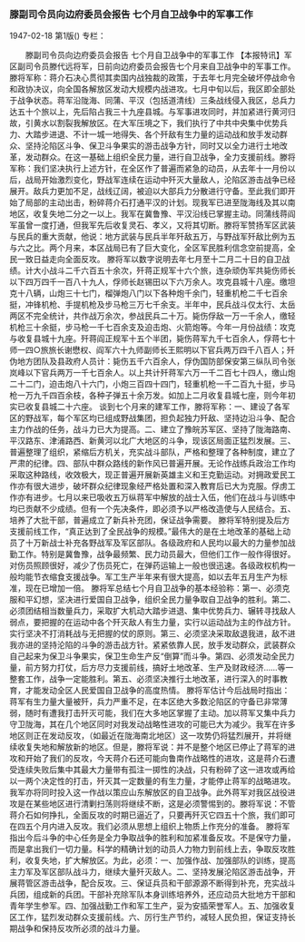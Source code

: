 ### 滕副司令员向边府委员会报告  七个月自卫战争中的军事工作

1947-02-18
第1版()
专栏：

　　滕副司令员向边府委员会报告
    七个月自卫战争中的军事工作
    【本报特讯】军区副司令员滕代远将军，日前向边府委员会报告七个月来自卫战争中的军事工作。滕将军称：蒋介石决心贯彻其卖国内战独裁的政策，于去年七月完全破坏停战命令和政协决议，向全国各解放区发动大规模内战进攻。七月中旬以后，我区即全部处于战争状态。蒋军沿陇海、同蒲、平汉（包括道清线）三条战线侵入我区，总兵力达五十个旅以上，先后陷占我三十九座县城。与军事进攻同时，并加紧进行黄河归故，引黄水以割裂我解放区。在大军压境之下，我们执行了中共中央集中优势兵力、大踏步进退、不计一城一地得失、各个歼敌有生力量的运动战和放手发动群众、坚持沦陷区斗争、保卫斗争果实的游击战争方针，同时又以全力进行土地改革，发动群众。在这一基础上组织全民力量，进行自卫战争，全力支援前线。滕将军称：我们坚决执行上述方针，在全区作了普遍而紧急的动员，从去年十一月份以后，战局开始激烈变化，野战军连续在运动中歼灭大量敌人，沦陷区游击战争已经展开。敌兵力更加不足，战线辽阔，被迫以大部兵力分散进行守备。至此我们即开始了局部的主动出击，粉碎蒋介石打通平汉的计划。现我军已进至陇海线及其以南地区，收复失地二分之一以上。我军在冀鲁豫、平汉沿线已掌握主动。同蒲线蒋阎军虽曾一度打通，但我军先后收复灵石、孝义，又将其切断。滕将军赞扬军区武装与民兵的重大贡献，他说：地方武装与民兵半年歼敌五万，与野战军歼敌比例为五与六之比。两个月来，本区战局已有了巨大变化，全区军民胜利信念空前提高，全民一致日益走向全面反攻。
    滕将军以数字说明去年七月至十二月二十日的自卫战绩。计大小战斗二千六百五十余次，歼蒋正规军十六个旅，连杂顽伪军共毙伤师长以下四万四千一百八十九人，俘师长赵锡田以下六万余人。攻克县城十八座。缴坦克十八辆，山炮三十七门，榴弹炮八门以下各种炮千余门，轻重机枪二千七百余挺，冲锋机枪、手提机枪及步马枪三万七千余支。半年中，民兵战斗仅太行、太岳两区不完全统计，共作战万余次，参战民兵二十万。毙伤俘敌一万一千余人，缴轻机枪三十余挺，步马枪一千七百余支及迫击炮、火箭炮等。今年一月份战绩：攻克与收复县城十九座。歼蒋阎正规军十五个半团，毙伤蒋军九千七百余人，俘蒋七十师一四○旅旅长谢懋权、阎军六十九师副师长王熙明以下官兵两万四千八百人；歼伪地方团队及县政府人员计：毙伤五千六百余人，俘伪国防部保安第三纵队司令张岚峰以下官兵两万一千七百余人。以上共计歼蒋军六万一千二百七十四人，缴山炮二十二门，迫击炮八十六门，小炮三百四十四门，轻重机枪一千二百九十挺，步马枪一万九千四百余枝，各种子弹五十余万发。如加上二月收复县城七座，则今年初实已收复县城二十六座。
    谈到七个月来的建军工作，滕将军称：一、建设了各军区的野战军，每个军区均已组成野战集团，担负起独力歼敌、坚持边沿斗争、配合主力作战的任务，战斗力已大为提高。二、建立了豫皖苏军区、坚持了陇海路南、平汉路东、津浦路西、新黄河以北广大地区的斗争，现该区局面正猛烈发展。三、普遍整理了组织，紧缩后方机关，充实战斗部队，严格和整理了各种制度，建立了严肃的纪律。四、部队中群众路线的新作风已普遍开展。无论作战练兵政治工作均采取这种路线，收效极大，现正普遍开展新英雄主义和王克勤运动。对拥政爱民工作亦有很大进步，破坏群众纪律现象经严格处置和深入教育后已大为克服。俘虏工作亦有进步。七月以来已吸收五万纵蒋军中解放的战士入伍，他们在战斗与训练中均已贡献不少成绩。但有一个先决条件，即必须予以严格改造使与人民结合。五、培养了大批干部，普遍成立了新兵补充团，保证战争需要。
    滕将军特别提及后方支援前线工作，“真正达到了全民战争的规模。”最伟大的是在土地改革的基础上动员了十万新战士补充各野战军及军区部队。各级政府和人民均以最大的力量参加战勤工作。特别是冀鲁豫，战争最频繁、民力动员最大，但他们工作一般作得很好。对伤员照顾很好，减少了伤员死亡，在弹药运输上一般也很迅速。各级政权机构一般均能节衣缩食支援战争。军工生产半年来有很大提高，如以去年五月生产为标准，现在已增加一倍。
    滕将军总结七个月自卫战争的基本经验称：第一、必须克服和平幻想，坚决进行爱国自卫战争，组织全民力量争取自卫战争的胜利。第二、必须团结相当数量兵力，采取扩大机动大踏步进退、集中优势兵力、辗转寻找敌人弱点，要把握的在运动中各个歼灭敌人有生力量，实行以运动战为主的作战方针。实行坚决不打消耗战与无把握的仗的原则。第三、必须坚决采取敌退我进，敌不进我亦进的坚持沦陷的斗争的游击战方针。紧紧依靠人民，放手发动群众，武装群众自己起来为保卫斗争果实，保卫生命生产反“倒算”而斗争。第四、必须发动全民力量，前方努力打仗，后方尽力支援前线，搞好土地改革、生产及财政经济……等一整套工作，战争一定能胜利。第五、必须坚决推行土地改革，进行深入的时事教育，才能发动全区人民爱国自卫战争的高度热情。
    滕将军估计今后战局时指出：蒋军有生力量大量被歼，兵力严重不足，在本区绝大多数沦陷区的守备已非常薄弱，随时有遭我打击歼灭可能，我们在大多地区掌握了主动。加以蒋军又集中兵力守卫陇海，其在几个地区同时对我发动战略性进攻的可能已大为减少。我军在许多地区则正在发动反攻，（如最近在陇海南北地区）这一攻势仍将猛烈展开，并将继续收复失地和解放新的地区。但是，滕将军说：并不是整个地区已停止了蒋军的进攻和开始了我们的反攻，今天蒋介石还可能向鲁南作战略性的进攻，这是蒋介石遭受连续失败后集中其最大力量带有孤注一掷性的决战，只有粉碎了这一进攻或再给以一两个决定性的打击，歼灭其一定数量的有生力量，才能停止蒋军的战略进攻。我军亦将同时投入这一作战以策应山东解放区的自卫战争。此外蒋军对我区战役进攻是在某些地区进行清剿扫荡则将继续不断，这是必须警惕到的。滕将军说：不管蒋介石如何挣扎，全面反攻的时期已逼近了，只要再歼灭它四五十个旅，我们即可在四五个月内进入反攻。我们必须从思想上组织上物质上作充分的准备。
    滕将军指出今后斗争的中心任务是全力争取战争的胜利和加紧准备反攻。不是保守力量，而是拿出我们一切力量。科学的精确计划的动员人力物力到前线上去，争取反攻胜利，收复失地，扩大解放区。为此，必须：一、加强作战、加强部队的训练，提高主力军及军区部队战斗力，继续大量歼灭敌人。二、坚持发展沦陷区游击战争，开展蒋管区游击战争，配合反攻。三、保证兵员和干部源源不断得到补充，充实战斗兵团，组成新的兵团。干部补充除军队本身训练培养外，还应动员大批地方干部和青年学生参军。四、加强战勤工作和军工生产，妥为安插荣誉军人。五、加强收复区工作，猛烈发动群众支援前线。六、厉行生产节约，减轻人民负担，保证支持长期战争和保持反攻所必须的战斗力量。
